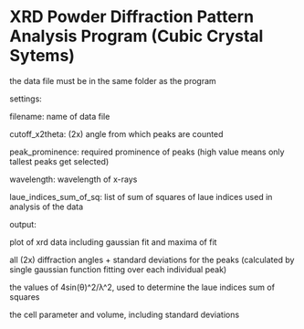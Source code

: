 # XRD Powder Diffraction Pattern Analysis Program (Cubic Crystal Sytems)

the data file must be in the same folder as the program


settings:

filename: name of data file

cutoff_x2theta: (2x) angle from which peaks are counted

peak_prominence: required prominence of peaks (high value means only tallest peaks get selected)

wavelength: wavelength of x-rays

laue_indices_sum_of_sq: list of sum of squares of laue indices used in analysis of the data


output:

plot of xrd data including gaussian fit and maxima of fit

all (2x) diffraction angles + standard deviations for the peaks (calculated by single gaussian function fitting over each individual peak)

the values of 4sin(θ)^2/λ^2, used to determine the laue indices sum of squares 

the cell parameter and volume, including standard deviations
